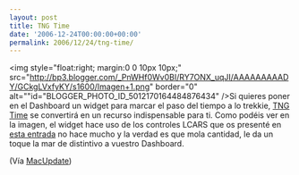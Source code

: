 ```yaml
---
layout: post
title: TNG Time
date: '2006-12-24T00:00:00+00:00'
permalink: 2006/12/24/tng-time/
---
```

<img style="float:right; margin:0 0 10px 10px;" src="http://bp3.blogger.com/_PnWHf0Wv0BI/RY7ONX_uqJI/AAAAAAAAADY/GCkgLVxfyKY/s1600/Imagen+1.png" border="0" alt=""id="BLOGGER_PHOTO_ID_5012170164484876434" />Si quieres poner en el Dashboard un widget para marcar el paso del tiempo a lo trekkie, <a href="http://audersetz.net/projects/tngtime.php">TNG Time</a> se convertirá en un recurso indispensable para ti. Como podéis ver en la imagen, el widget hace uso de los controles LCARS que os presenté en <a href="http://resistancefutile.blogspot.com/2006/11/controles-lcars-para-net.html">esta entrada</a> no hace mucho y la verdad es que mola cantidad, le da un toque la mar de distintivo a vuestro Dashboard.

(Vía <a href="http://www.macupdate.com/info.php/id/23547">MacUpdate</a>)
